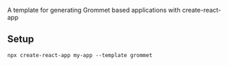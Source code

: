 A template for generating Grommet based applications with create-react-app

## Setup

`npx create-react-app my-app --template grommet`
